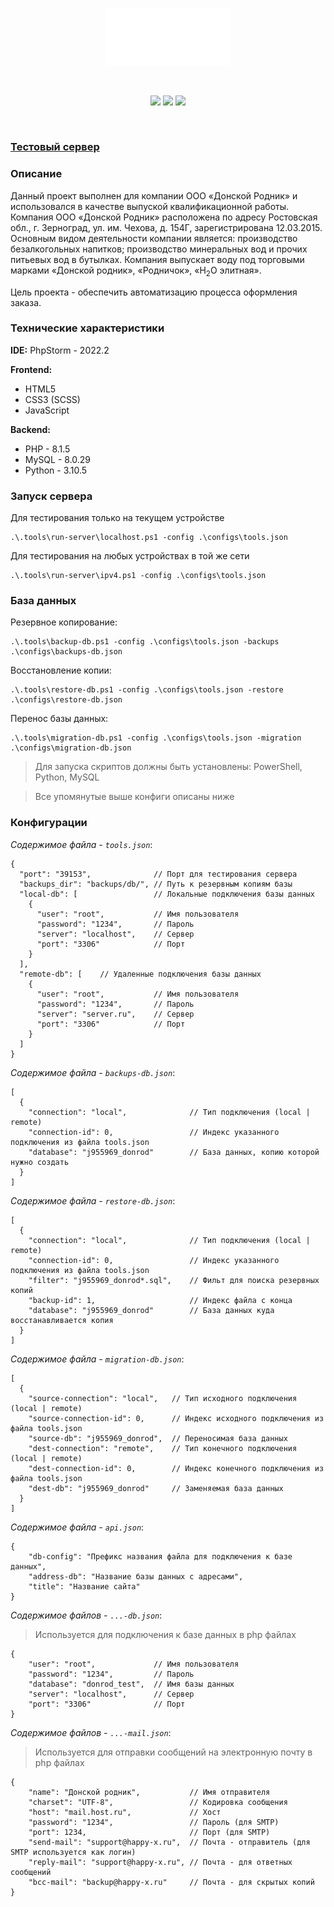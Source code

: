 <br>
<p id="logo" align="center">
    <a href="https://dr.happy-x.ru">
        <img src="images/title.png" width="200" alt="Донской родник"/>
    </a>
</p>
<br>
<p id='stat' align="center">
    <img src='https://img.shields.io/endpoint?style=for-the-badge&url=https://dr.happy-x.ru/api/stat/dev-status.php' />
    <img src='https://img.shields.io/endpoint?style=for-the-badge&url=https://dr.happy-x.ru/api/stat/all-items.php' />
    <img src='https://img.shields.io/endpoint?style=for-the-badge&url=https://dr.happy-x.ru/api/stat/all-users.php' />
</p>
<br>

### [Тестовый сервер][server]

### Описание

Данный проект выполнен для компании ООО «Донской Родник» и использовался в качестве выпуской квалификационной работы. 
Компания ООО «Донской Родник» расположена по адресу Ростовская обл., г. Зерноград, ул. им. Чехова, д. 154Г, зарегистрирована 12.03.2015. 
Основным видом деятельности компании является: производство безалкогольных напитков; производство минеральных вод и прочих питьевых вод в бутылках. 
Компания выпускает воду под торговыми марками «Донской родник», «Родничок», «H<sub>2</sub>O элитная».

Цель проекта - обеспечить автоматизацию процесса оформления заказа.

### Технические характеристики

**IDE:** PhpStorm - 2022.2 

**Frontend:**
+ HTML5
+ CSS3 (SCSS)
+ JavaScript

**Backend:**
+ PHP - 8.1.5
+ MySQL - 8.0.29
+ Python - 3.10.5

### Запуск сервера

Для тестирования только на текущем устройстве

    .\.tools\run-server\localhost.ps1 -config .\configs\tools.json

Для тестирования на любых устройствах в той же сети

    .\.tools\run-server\ipv4.ps1 -config .\configs\tools.json

### База данных

Резервное копирование:

    .\.tools\backup-db.ps1 -config .\configs\tools.json -backups .\configs\backups-db.json

Восстановление копии:

    .\.tools\restore-db.ps1 -config .\configs\tools.json -restore .\configs\restore-db.json

Перенос базы данных:

    .\.tools\migration-db.ps1 -config .\configs\tools.json -migration .\configs\migration-db.json

> Для запуска скриптов должны быть установлены: PowerShell, Python, MySQL

> Все упомянутые выше конфиги описаны ниже

### Конфигурации
*Содержимое файла - `tools.json`*:

    {
      "port": "39153",              // Порт для тестирования сервера 
      "backups_dir": "backups/db/", // Путь к резервным копиям базы
      "local-db": [                 // Локальные подключения базы данных
        {
          "user": "root",           // Имя пользователя
          "password": "1234",       // Пароль
          "server": "localhost",    // Сервер
          "port": "3306"            // Порт
        }
      ],
      "remote-db": [    // Удаленные подключения базы данных
        {
          "user": "root",           // Имя пользователя
          "password": "1234",       // Пароль
          "server": "server.ru",    // Сервер
          "port": "3306"            // Порт
        }
      ]
    }

*Содержимое файла - `backups-db.json`*:

    [
      {
        "connection": "local",              // Тип подключения (local | remote)
        "connection-id": 0,                 // Индекс указанного подключения из файла tools.json
        "database": "j955969_donrod"        // База данных, копию которой нужно создать
      }
    ]

*Содержимое файла - `restore-db.json`*:

    [
      {
        "connection": "local",              // Тип подключения (local | remote)
        "connection-id": 0,                 // Индекс указанного подключения из файла tools.json
        "filter": "j955969_donrod*.sql",    // Фильт для поиска резервных копий
        "backup-id": 1,                     // Индекс файла с конца
        "database": "j955969_donrod"        // База данных куда восстанавливается копия
      }
    ]

*Содержимое файла - `migration-db.json`*:

    [
      {
        "source-connection": "local",   // Тип исходного подключения (local | remote)
        "source-connection-id": 0,      // Индекс исходного подключения из файла tools.json
        "source-db": "j955969_donrod",  // Переносимая база данных
        "dest-connection": "remote",    // Тип конечного подключения (local | remote)
        "dest-connection-id": 0,        // Индекс конечного подключения из файла tools.json
        "dest-db": "j955969_donrod"     // Заменяемая база данных
      }
    ]

*Содержимое файла - `api.json`*:

    {
        "db-config": "Префикс названия файла для подключения к базе данных",
        "address-db": "Название базы данных с адресами",
        "title": "Название сайта"
    }

*Содержимое файлов  - `...-db.json`*:
> Используется для подключения к базе данных в php файлах

    {
        "user": "root",             // Имя пользователя
        "password": "1234",         // Пароль
        "database": "donrod_test",  // Имя базы данных
        "server": "localhost",      // Сервер
        "port": "3306"              // Порт
    }

*Содержимое файлов  - `...-mail.json`*:
> Используется для отправки сообщений на электронную почту в php файлах

    {
        "name": "Донской родник",           // Имя отправителя
        "charset": "UTF-8",                 // Кодировка сообщения
        "host": "mail.host.ru",             // Хост
        "password": "1234",                 // Пароль (для SMTP)
        "port": 1234,                       // Порт (для SMTP)
        "send-mail": "support@happy-x.ru",  // Почта - отправитель (для SMTP используется как логин)
        "reply-mail": "support@happy-x.ru", // Почта - для ответных сообщений
        "bcc-mail": "backup@happy-x.ru"     // Почта - для скрытых копий
    }

[server]: https://dr.happy-x.ru/ "Тестовый сервер для демонстранции работы сайта"